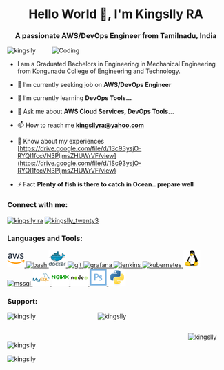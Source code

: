 <h1 align="center">Hello World 👋, I'm Kingslly RA</h1>
<h3 align="center">A passionate AWS/DevOps Engineer from Tamilnadu, India</h3>

<img align="right" alt="Coding" width="400" src="https://media.tenor.com/rePDfDWO3XoAAAAd/hacking.gif">

<p align="left"> <img src="https://komarev.com/ghpvc/?username=kingslly&label=Profile%20views&color=0e75b6&style=flat" alt="kingslly" /> </p>

- I am a Graduated Bachelors in Engineering in Mechanical Engineering from Kongunadu College of Engineering and Technology.

- 🔭 I’m currently seeking job on **AWS/DevOps Engineer**

- 🌱 I’m currently learning **DevOps Tools...**

- 💬 Ask me about **AWS Cloud Services, DevOps Tools...**

- 📫 How to reach me **kingsllyra@yahoo.com**

- 📄 Know about my experiences [https://drive.google.com/file/d/1Sc93ysjO-RYQI1fccVN3PljmsZHUWrVF/view](https://drive.google.com/file/d/1Sc93ysjO-RYQI1fccVN3PljmsZHUWrVF/view)

- ⚡ Fact **Plenty of fish is there to catch in Ocean.. prepare well**

<h3 align="left">Connect with me:</h3>
<p align="left">
<a href="https://linkedin.com/in/kingslly ra" target="blank"><img align="center" src="https://raw.githubusercontent.com/rahuldkjain/github-profile-readme-generator/master/src/images/icons/Social/linked-in-alt.svg" alt="kingslly ra" height="30" width="40" /></a>
<a href="https://instagram.com/kingslly_twenty3" target="blank"><img align="center" src="https://raw.githubusercontent.com/rahuldkjain/github-profile-readme-generator/master/src/images/icons/Social/instagram.svg" alt="kingslly_twenty3" height="30" width="40" /></a>
</p>

<h3 align="left">Languages and Tools:</h3>
<p align="left"> <a href="https://aws.amazon.com" target="_blank" rel="noreferrer"> <img src="https://raw.githubusercontent.com/devicons/devicon/master/icons/amazonwebservices/amazonwebservices-original-wordmark.svg" alt="aws" width="40" height="40"/> </a> <a href="https://www.gnu.org/software/bash/" target="_blank" rel="noreferrer"> <img src="https://www.vectorlogo.zone/logos/gnu_bash/gnu_bash-icon.svg" alt="bash" width="40" height="40"/> </a> <a href="https://www.docker.com/" target="_blank" rel="noreferrer"> <img src="https://raw.githubusercontent.com/devicons/devicon/master/icons/docker/docker-original-wordmark.svg" alt="docker" width="40" height="40"/> </a> <a href="https://git-scm.com/" target="_blank" rel="noreferrer"> <img src="https://www.vectorlogo.zone/logos/git-scm/git-scm-icon.svg" alt="git" width="40" height="40"/> </a> <a href="https://grafana.com" target="_blank" rel="noreferrer"> <img src="https://www.vectorlogo.zone/logos/grafana/grafana-icon.svg" alt="grafana" width="40" height="40"/> </a> <a href="https://www.jenkins.io" target="_blank" rel="noreferrer"> <img src="https://www.vectorlogo.zone/logos/jenkins/jenkins-icon.svg" alt="jenkins" width="40" height="40"/> </a> <a href="https://kubernetes.io" target="_blank" rel="noreferrer"> <img src="https://www.vectorlogo.zone/logos/kubernetes/kubernetes-icon.svg" alt="kubernetes" width="40" height="40"/> </a> <a href="https://www.linux.org/" target="_blank" rel="noreferrer"> <img src="https://raw.githubusercontent.com/devicons/devicon/master/icons/linux/linux-original.svg" alt="linux" width="40" height="40"/> </a> <a href="https://www.microsoft.com/en-us/sql-server" target="_blank" rel="noreferrer"> <img src="https://www.svgrepo.com/show/303229/microsoft-sql-server-logo.svg" alt="mssql" width="40" height="40"/> </a> <a href="https://www.mysql.com/" target="_blank" rel="noreferrer"> <img src="https://raw.githubusercontent.com/devicons/devicon/master/icons/mysql/mysql-original-wordmark.svg" alt="mysql" width="40" height="40"/> </a> <a href="https://www.nginx.com" target="_blank" rel="noreferrer"> <img src="https://raw.githubusercontent.com/devicons/devicon/master/icons/nginx/nginx-original.svg" alt="nginx" width="40" height="40"/> </a> <a href="https://nodejs.org" target="_blank" rel="noreferrer"> <img src="https://raw.githubusercontent.com/devicons/devicon/master/icons/nodejs/nodejs-original-wordmark.svg" alt="nodejs" width="40" height="40"/> </a> <a href="https://www.photoshop.com/en" target="_blank" rel="noreferrer"> <img src="https://raw.githubusercontent.com/devicons/devicon/master/icons/photoshop/photoshop-line.svg" alt="photoshop" width="40" height="40"/> </a> <a href="https://www.python.org" target="_blank" rel="noreferrer"> <img src="https://raw.githubusercontent.com/devicons/devicon/master/icons/python/python-original.svg" alt="python" width="40" height="40"/> </a> </p>

<h3 align="left">Support:</h3>
<p><a href="https://www.buymeacoffee.com/kingslly"> <img align="left" src="https://cdn.buymeacoffee.com/buttons/v2/default-yellow.png" height="50" width="210" alt="kingslly" /></a><a href="https://ko-fi.com/kingslly"> <img align="left" src="https://cdn.ko-fi.com/cdn/kofi3.png?v=3" height="50" width="210" alt="kingslly" /></a></p><br><br>

<p><img align="left" src="https://github-readme-stats.vercel.app/api/top-langs?username=kingslly&show_icons=true&locale=en&layout=compact" alt="kingslly" /></p>

<p>&nbsp;<img align="center" src="https://github-readme-stats.vercel.app/api?username=kingslly&show_icons=true&locale=en" alt="kingslly" /></p>

<p><img align="center" src="https://github-readme-streak-stats.herokuapp.com/?user=kingslly&" alt="kingslly" /></p>
